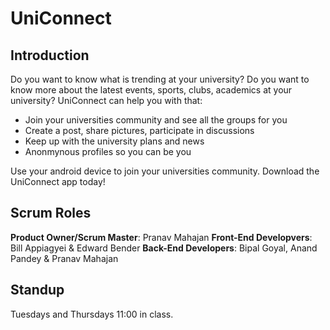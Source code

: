 # UniConnect

## Introduction

Do you want to know what is trending at your university? Do you want to know more about the latest events, sports, clubs, academics at your university? UniConnect can help you with that: 
+ Join your universities community and see all the groups for you
+ Create a post, share pictures, participate in discussions
+ Keep up with the university plans and news
+ Anonmynous profiles so you can be you

Use your android device to join your universities community. Download the UniConnect app today!

## Scrum Roles

**Product Owner/Scrum Master**: Pranav Mahajan
**Front-End Developvers**: Bill Appiagyei & Edward Bender
**Back-End Developers**: Bipal Goyal, Anand Pandey & Pranav Mahajan

## Standup

Tuesdays and Thursdays 11:00 in class.
